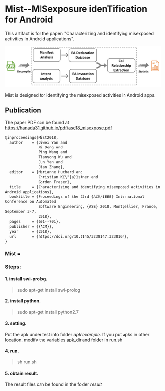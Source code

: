 # Mist--MISexposure idenTification for Android

This artifact is for the paper: "Characterizing and identifying misexposed activities in Android applications".  

<p align="center">
<img src="Mist.jpg" width="600">
</p>

Mist is designed for identifying the misexposed activities in Android apps.

## Publication ##
The paper PDF can be found at https://hanada31.github.io/pdf/ase18_misexpose.pdf
```
@inproceedings{Mist2018,
  author    = {Jiwei Yan and
               Xi Deng and
               Ping Wang and
               Tianyong Wu and
               Jun Yan and
               Jian Zhang},
  editor    = {Marianne Huchard and
               Christian K{\"{a}}stner and
               Gordon Fraser},
  title     = {Characterizing and identifying misexposed activities in Android applications},
  booktitle = {Proceedings of the 33rd {ACM/IEEE} International Conference on Automated
               Software Engineering, {ASE} 2018, Montpellier, France, September 3-7,
               2018},
  pages     = {691--701},
  publisher = {{ACM}},
  year      = {2018},
  url       = {https://doi.org/10.1145/3238147.3238164},
}

```
### Mist = 
### 

### Steps:

#### 1. install swi-prolog.
> sudo apt-get install swi-prolog

#### 2. install python.
> sudo apt-get install python2.7  

#### 3. setting. 
Put the apk under test into folder <i>apk\example</i>. 
If you put apks in other location, modify the variables apk_dir and folder in run.sh

#### 4. run.
> sh run.sh

#### 5. obtain result. 
The result files can be found in the folder <i>result</i>
